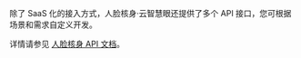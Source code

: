 除了 SaaS 化的接入方式，人脸核身·云智慧眼还提供了多个 API 接口，您可根据场景和需求自定义开发。

详情请参见 [人脸核身 API 文档](https://cloud.tencent.com/document/product/868/17574)。

